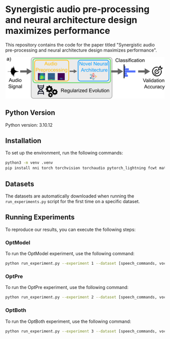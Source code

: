 # Synergistic audio pre-processing and neural architecture design maximizes performance

This repository contains the code for the paper titled "Synergistic audio pre-processing and neural architecture design maximizes performance".

![alt text](overview.png)

## Python Version

Python version: 3.10.12

## Installation

To set up the environment, run the following commands:

```bash
python3 -m venv .venv
pip install nni torch torchvision torchaudio pytorch_lightning fcwt matplotlib
```

## Datasets

The datasets are automatically downloaded when running the `run_experiments.py` script for the first time on a specific dataset.

## Running Experiments

To reproduce our results, you can execute the following steps:

### OptModel

To run the OptModel experiment, use the following command:

```bash
python run_experiment.py --experiment 1 --dataset [speech_commands, vocal_sound, spoken100]
```

### OptPre

To run the OptPre experiment, use the following command:

```bash
python run_experiment.py --experiment 2 --dataset [speech_commands, vocal_sound, spoken100] --model [mobilenetv2, mobilenetv3small, mobilenetv3large]
```

### OptBoth

To run the OptBoth experiment, use the following command:

```bash
python run_experiment.py --experiment 3 --dataset [speech_commands, vocal_sound, spoken100]
```

